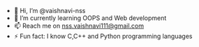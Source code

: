 - 👋 Hi, I’m @vaishnavi-nss
- 🌱 I’m currently learning OOPS and Web development
- 📫 Reach me on nss.vaishnavi111@gmail.com 
- ⚡ Fun fact: I know C,C++ and Python programming languages 

<!---
vaishnavi-nss/vaishnavi-nss is a ✨ special ✨ repository because its `README.md` (this file) appears on your GitHub profile.
You can click the Preview link to take a look at your changes.
--->
